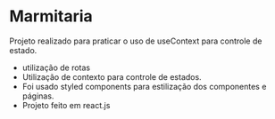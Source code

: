 # Marmitaria

Projeto realizado para praticar o uso de useContext para controle de estado.

- utilização de rotas
- Utilização de contexto para controle de estados.
- Foi usado styled components para estilização dos componentes e páginas.
- Projeto feito em react.js